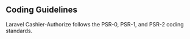 ## Coding Guidelines

Laravel Cashier-Authorize follows the PSR-0, PSR-1, and PSR-2 coding standards.
